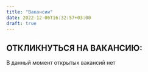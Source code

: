 ```yaml
---
title: "Вакансии"
date: 2022-12-06T16:32:57+03:00
draft: true
---
```


## ОТКЛИКНУТЬСЯ НА ВАКАНСИЮ:

В данный момент открытых вакансий нет
